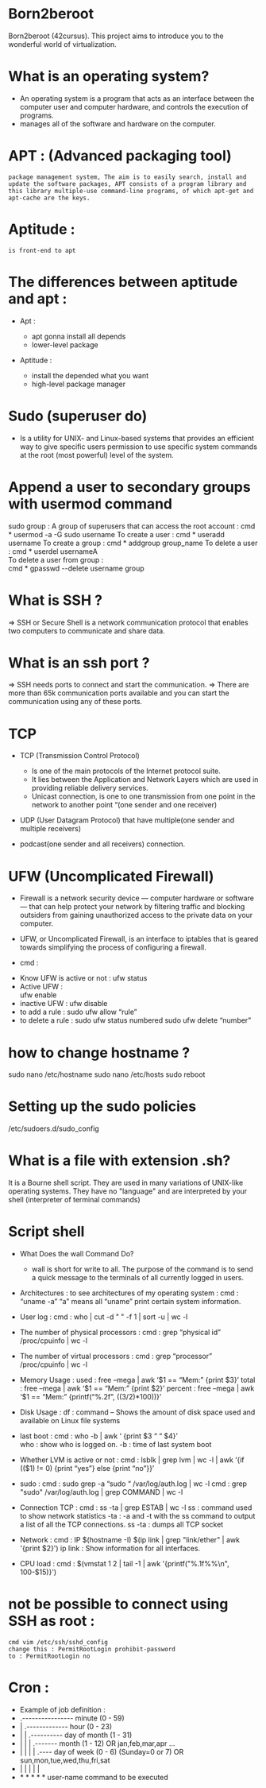 # Born2beroot
Born2beroot (42cursus). This project aims to introduce you to the wonderful world of virtualization.

# What is an operating system?

* An operating system is a program that acts as an interface between the computer user and computer hardware, and controls the execution of programs. 
* manages all of the software and hardware on the computer. 

# APT : (Advanced packaging tool)

	package management system, The aim is to easily search, install and update the software packages, APT consists of a program library and this library multiple-use command-line programs, of which apt-get and apt-cache are the keys.

# Aptitude : 
	is front-end to apt

# The differences between aptitude and apt :
 
- Apt : 
	* apt gonna install all depends
	* lower-level package

- Aptitude :
	* install the depended what you want
	* high-level package manager

# Sudo (superuser do) 
   * Is a utility for UNIX- and Linux-based systems that provides an efficient way to give specific users permission to use specific system commands at the root (most powerful) level of the system.

# Append a user to secondary groups with usermod command
sudo group :
A group of superusers that can access the root account : 
    cmd * usermod -a -G sudo username
To create a user : 
    cmd * useradd username
To create a group : 
    cmd * addgroup group_name
To delete a user : 
    cmd * userdel usernameA		
To delete a user from group :	 
    cmd * gpasswd --delete username group


# What is SSH ?

=> SSH or Secure Shell is a network communication protocol that enables two computers to communicate and share data.

# What is an ssh port ?

=> SSH needs ports to connect and start the communication. 
=> There are more than 65k communication ports available and you can start the communication using any of these ports. 


# TCP

- TCP (Transmission Control Protocol)

     * Is one of the main protocols of the Internet protocol suite. 
     * It lies between the Application and Network Layers which are used in providing reliable delivery services.
     * Unicast connection, is one to one transmission from one point in the network to another point “(one sender and one receiver)
     
- UDP (User Datagram Protocol) that have multiple(one sender and multiple receivers)
- podcast(one sender and all receivers) connection.

# UFW (Uncomplicated Firewall)

- Firewall is a network security device — computer hardware or software — that can help protect your network by filtering traffic and blocking outsiders from gaining unauthorized access to the private data on your computer.

- UFW, or Uncomplicated Firewall, is an interface to iptables that is geared towards simplifying the process of configuring a firewall.

- cmd :

* Know UFW is active or not :
	ufw status
* Active UFW :  
	ufw enable
* inactive UFW : 
	ufw disable
* to add a rule : 
	sudo ufw allow “rule”
* to delete a rule :
	sudo ufw status numbered
	sudo ufw delete “number”

# how to change hostname ?

sudo nano /etc/hostname
sudo nano /etc/hosts
sudo reboot

# Setting up the sudo policies

/etc/sudoers.d/sudo_config

# What is a file with extension .sh?

It is a Bourne shell script. They are used in many variations of UNIX-like operating systems. They have no "language" and are interpreted by your shell (interpreter of terminal commands)

# Script shell

- What Does the wall Command Do?

	* wall is short for write to all. The purpose of the command is to send a quick message to the terminals of all currently logged in users.
		
- Architectures :
	to see architectures of my operating system :
	cmd :	“uname -a”
		“a” means all
		“uname” print certain system information.

- User log :
	cmd : 	who | cut -d " " -f 1 | sort -u | wc -l

- The number of physical processors :
	cmd :	grep “physical id” /proc/cpuinfo | wc -l

- The number of virtual processors : 
	cmd :	grep “processor” /proc/cpuinfo | wc -l
	
- Memory Usage : 
	used : free –mega | awk ‘$1 == “Mem:” {print $3}’
	total : free –mega | awk ‘$1 == “Mem:” {print $2}’
	percent : free –mega | awk ‘$1 == “Mem:” {printf(“%.2f”, (($3/$2)*100))}’
	
- Disk Usage :
	df :  command – Shows the amount of disk space used and available on Linux file systems
	
- last boot : 
	cmd  :	who -b | awk ‘ {print $3 “ “ $4}’	
	who  :	show who is logged on.
	-b   :	time of last system boot
	
- Whether LVM is active or not : 
	cmd  :	lsblk | grep lvm | wc -l | awk ‘{if (($1) != 0) {print “yes”} else {print “no”}}’

- sudo : 
	cmd :	sudo grep -a “sudo “ /var/log/auth.log | wc -l
	cmd :	grep "sudo" /var/log/auth.log | grep COMMAND | wc -l

- Connection TCP : 
	cmd : 	ss -ta | grep ESTAB | wc -l
	ss : command used to show network statistics
	-ta : -a and -t with the ss command to output a list of all the TCP connections.
	ss -ta : dumps all TCP socket

- Network : 
	cmd : 	IP $(hostname -I) $(ip link | grep "link/ether" | awk '{print $2}') 
	ip link : Show information for all interfaces.

- CPU load : 
	cmd :	$(vmstat 1 2 | tail -1 | awk '{printf("%.1f%%\n", 100-$15)}')

# not be possible to connect using SSH as root :

	cmd vim /etc/ssh/sshd_config
	change this : PermitRootLogin prohibit-password
	to : PermitRootLogin no

# Cron :

- Example of job definition :
-  .---------------- minute (0 - 59)
-  |  .------------- hour (0 - 23)
-  |  |  .---------- day of month (1 - 31)
-  |  |  |  .------- month (1 - 12) OR jan,feb,mar,apr ...
-  |  |  |  |  .---- day of week (0 - 6) (Sunday=0 or 7) OR  sun,mon,tue,wed,thu,fri,sat
-  |  |  |  |  |
-  \*  \*  \*  \*  \* user-name  command to be executed

